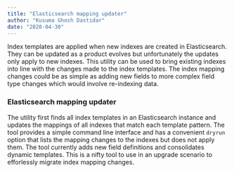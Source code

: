 ```yaml
---
title: "Elasticsearch mapping updater"
author: "Kusuma Ghosh Dastidar"
date: "2020-04-30"
---
```

Index templates are applied when new indexes are created in Elasticsearch.  They can be updated as a product evolves but unfortunately the updates only apply to new indexes.  This utility can be used to bring existing indexes into line with the changes made to the index templates.  The index mapping changes could be as simple as adding new fields to more complex field type changes which would involve re-indexing data.

### Elasticsearch mapping updater

The utility first finds all index templates in an Elasticsearch instance and updates the mappings of all indexes that match each template pattern. The tool provides a simple command line interface and has a convenient `dryrun` option that lists the mapping changes to the indexes but does not apply them. The tool currently adds new field definitions and consolidates dynamic templates. This is a nifty tool to use in an upgrade scenario to efforlessly migrate index mapping changes.
